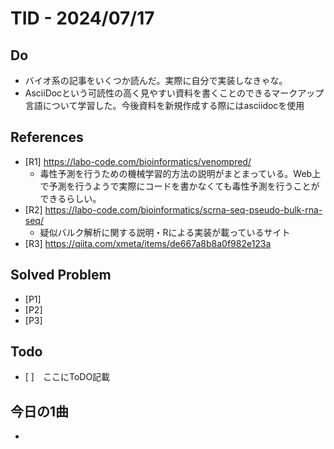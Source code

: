 # TID - 2024/07/17
<!--
## Learnings
- 
- 
-->


## Do
- バイオ系の記事をいくつか読んだ。実際に自分で実装しなきゃな。
- AsciiDocという可読性の高く見やすい資料を書くことのできるマークアップ言語について学習した。今後資料を新規作成する際にはasciidocを使用


<!--
## Reflections & Insights
- 
- 
-->

<!--
## Plans for Tomorrow
- 
- 
-->

## References
- [R1] https://labo-code.com/bioinformatics/venompred/
  - 毒性予測を行うための機械学習的方法の説明がまとまっている。Web上で予測を行うようで実際にコードを書かなくても毒性予測を行うことができるらしい。
- [R2] https://labo-code.com/bioinformatics/scrna-seq-pseudo-bulk-rna-seq/
  - 疑似バルク解析に関する説明・Rによる実装が載っているサイト
- [R3] https://qiita.com/xmeta/items/de667a8b8a0f982e123a

## Solved Problem
- [P1] 
- [P2] 
- [P3] 


## Todo
- [ ]　ここにToDO記載

## 今日の1曲
- 
